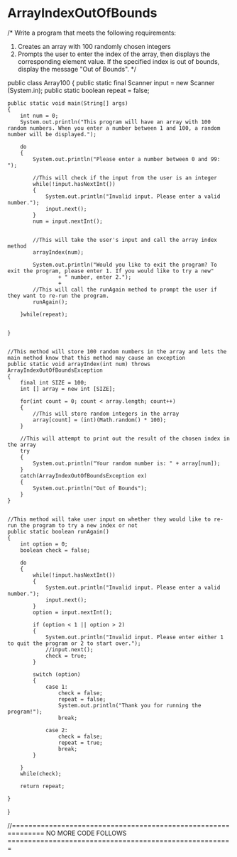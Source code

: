 # ArrayIndexOutOfBounds
/* 
   Write a program that meets the following requirements:
   1. Creates an array with 100 randomly chosen integers
   2. Prompts the user to enter the index of the array, then displays the corresponding element value. If the specified
      index is out of bounds, display the message "Out of Bounds".
 */
      
public class Array100 
{
    public static final Scanner input = new Scanner (System.in);
    public static boolean repeat = false;

    public static void main(String[] args) 
    {   
        int num = 0;
        System.out.println("This program will have an array with 100 random numbers. When you enter a number between 1 and 100, a random number will be displayed.");
        
        do
        {
            System.out.println("Please enter a number between 0 and 99: ");
            
            //This will check if the input from the user is an integer
            while(!input.hasNextInt())
            {  
                System.out.println("Invalid input. Please enter a valid number.");
                input.next();
            }
            num = input.nextInt();
           
          
            //This will take the user's input and call the array index method
            arrayIndex(num);

            System.out.println("Would you like to exit the program? To exit the program, please enter 1. If you would like to try a new"
                    + " number, enter 2.");
                    + 
            //This will call the runAgain method to prompt the user if they want to re-run the program.
            runAgain();
            
        }while(repeat);
        

    }
    
    
    //This method will store 100 random numbers in the array and lets the main method know that this method may cause an exception
    public static void arrayIndex(int num) throws ArrayIndexOutOfBoundsException
    {
        final int SIZE = 100;
        int [] array = new int [SIZE];
        
        for(int count = 0; count < array.length; count++)
        {
            //This will store random integers in the array
            array[count] = (int)(Math.random() * 100);
        }
    
        //This will attempt to print out the result of the chosen index in the array
        try
        {
            System.out.println("Your random number is: " + array[num]);
        }
        catch(ArrayIndexOutOfBoundsException ex)
        {
            System.out.println("Out of Bounds");
        }
    }
    
    
    //This method will take user input on whether they would like to re-run the program to try a new index or not
    public static boolean runAgain()
    {
        int option = 0;
        boolean check = false;
        
        do
        {
            while(!input.hasNextInt())
            {  
                System.out.println("Invalid input. Please enter a valid number.");
                input.next();
            }    
            option = input.nextInt();

            if (option < 1 || option > 2)
            {
                System.out.println("Invalid input. Please enter either 1 to quit the program or 2 to start over.");
                //input.next();
                check = true;
            }
            
            switch (option) 
            {
                case 1:
                    check = false;
                    repeat = false;
                    System.out.println("Thank you for running the program!");
                    break;
                    
                case 2:
                    check = false;
                    repeat = true;
                    break;
            }

        }
        while(check);

        return repeat;
    
    }
    
}

//============================================================== NO MORE CODE FOLLOWS =======================================================

